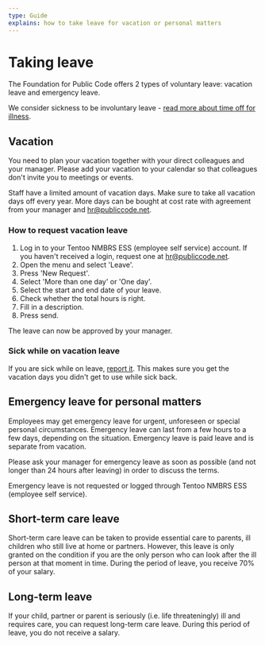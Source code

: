 ```yaml
---
type: Guide
explains: how to take leave for vacation or personal matters
---
```


# Taking leave

The Foundation for Public Code offers 2 types of voluntary leave: vacation leave and emergency leave.

We consider sickness to be involuntary leave - [read more about time off for illness](sickness.md).

## Vacation

You need to plan your vacation together with your direct colleagues and your manager.
Please add your vacation to your calendar so that colleagues don't invite you to meetings or events.

Staff have a limited amount of vacation days.
Make sure to take all vacation days off every year.
More days can be bought at cost rate with agreement from your manager and <hr@publiccode.net>.

### How to request vacation leave

1. Log in to your Tentoo NMBRS ESS (employee self service) account. If you haven't received a login, request one at <hr@publiccode.net>.
2. Open the menu and select 'Leave'.
3. Press 'New Request'.
4. Select 'More than one day' or 'One day'.
5. Select the start and end date of your leave.
6. Check whether the total hours is right.
7. Fill in a description.
8. Press send.

The leave can now be approved by your manager.

### Sick while on vacation leave

If you are sick while on leave, [report it](sickness.md).
This makes sure you get the vacation days you didn't get to use while sick back.

## Emergency leave for personal matters

Employees may get emergency leave for urgent, unforeseen or special personal circumstances.
Emergency leave can last from a few hours to a few days, depending on the situation.
Emergency leave is paid leave and is separate from vacation.

Please ask your manager for emergency leave as soon as possible (and not longer than 24 hours after leaving) in order to discuss the terms.

Emergency leave is not requested or logged through Tentoo NMBRS ESS (employee self service).

## Short-term care leave

Short-term care leave can be taken to provide essential care to parents, ill children who still live at home or partners. However, this leave is only granted on the condition if you are the only person who can look after the ill person at that moment in time. During the period of leave, you receive 70% of your salary.

## Long-term leave

If your child, partner or parent is seriously (i.e. life threateningly) ill and requires care, you can request long-term care leave. During this period of leave, you do not receive a salary.
